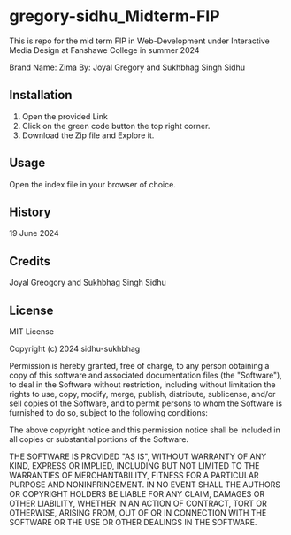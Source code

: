 # gregory-sidhu_Midterm-FIP
This is repo for the mid term FIP in Web-Development under Interactive Media Design at Fanshawe College in summer 2024

Brand Name: Zima
By: Joyal Gregory and Sukhbhag Singh Sidhu

## Installation

1. Open the provided Link
2. Click on the green code button the top right corner.
3. Download the Zip file and Explore it.

## Usage

Open the index file in your browser of choice.


## History

19 June 2024

## Credits

Joyal Greogory and Sukhbhag Singh Sidhu

## License

MIT License

Copyright (c) 2024 sidhu-sukhbhag

Permission is hereby granted, free of charge, to any person obtaining a copy
of this software and associated documentation files (the "Software"), to deal
in the Software without restriction, including without limitation the rights
to use, copy, modify, merge, publish, distribute, sublicense, and/or sell
copies of the Software, and to permit persons to whom the Software is
furnished to do so, subject to the following conditions:

The above copyright notice and this permission notice shall be included in all
copies or substantial portions of the Software.

THE SOFTWARE IS PROVIDED "AS IS", WITHOUT WARRANTY OF ANY KIND, EXPRESS OR
IMPLIED, INCLUDING BUT NOT LIMITED TO THE WARRANTIES OF MERCHANTABILITY,
FITNESS FOR A PARTICULAR PURPOSE AND NONINFRINGEMENT. IN NO EVENT SHALL THE
AUTHORS OR COPYRIGHT HOLDERS BE LIABLE FOR ANY CLAIM, DAMAGES OR OTHER
LIABILITY, WHETHER IN AN ACTION OF CONTRACT, TORT OR OTHERWISE, ARISING FROM,
OUT OF OR IN CONNECTION WITH THE SOFTWARE OR THE USE OR OTHER DEALINGS IN THE
SOFTWARE.